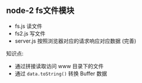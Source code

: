 
## node-2 fs文件模块


 - fs.js 读文件
 - fs2.js 写文件
 - server.js 按照浏览器对应的请求响应对应数据 (完善)

知识点:

 - 通过拼接读取访问 www 目录下的文件
 - 通过 `data.toString()` 转换 Buffer 数据